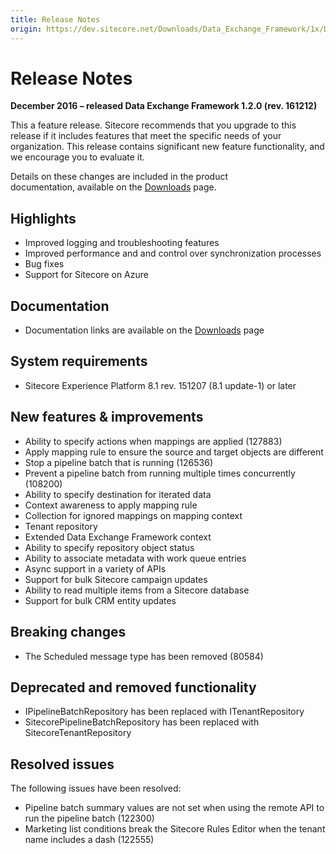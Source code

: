 ```yaml
---
title: Release Notes
origin: https://dev.sitecore.net/Downloads/Data_Exchange_Framework/1x/Data_Exchange_Framework_1_2/Release_Notes
---
```


# Release Notes

**December 2016 – released Data Exchange Framework 1.2.0 (rev. 161212)**

This a feature release. Sitecore recommends that you upgrade to this release if it includes features that meet the specific needs of your organization. This release contains significant new feature functionality, and we encourage you to evaluate it.

Details on these changes are included in the product documentation, available on the [Downloads](/downloads/Data_Exchange_Framework/1x/Data_Exchange_Framework_1_2) page.

## Highlights

-   Improved logging and troubleshooting features
-   Improved performance and and control over synchronization processes
-   Bug fixes
-   Support for Sitecore on Azure

## Documentation

-   Documentation links are available on the [Downloads](/downloads/Data_Exchange_Framework/1x/Data_Exchange_Framework_1_2) page

## System requirements

-   Sitecore Experience Platform 8.1 rev. 151207 (8.1 update-1) or later

## New features & improvements

-   Ability to specify actions when mappings are applied (127883)
-   Apply mapping rule to ensure the source and target objects are different
-   Stop a pipeline batch that is running (126536)
-   Prevent a pipeline batch from running multiple times concurrently (108200)
-   Ability to specify destination for iterated data
-   Context awareness to apply mapping rule
-   Collection for ignored mappings on mapping context
-   Tenant repository
-   Extended Data Exchange Framework context
-   Ability to specify repository object status
-   Ability to associate metadata with work queue entries
-   Async support in a variety of APIs
-   Support for bulk Sitecore campaign updates
-   Ability to read multiple items from a Sitecore database
-   Support for bulk CRM entity updates

## Breaking changes

-   The Scheduled message type has been removed (80584)

## Deprecated and removed functionality

-   IPipelineBatchRepository has been replaced with ITenantRepository
-   SitecorePipelineBatchRepository has been replaced with SitecoreTenantRepository

## Resolved issues

The following issues have been resolved:

-   Pipeline batch summary values are not set when using the remote API to run the pipeline batch (122300)
-   Marketing list conditions break the Sitecore Rules Editor when the tenant name includes a dash (122555)